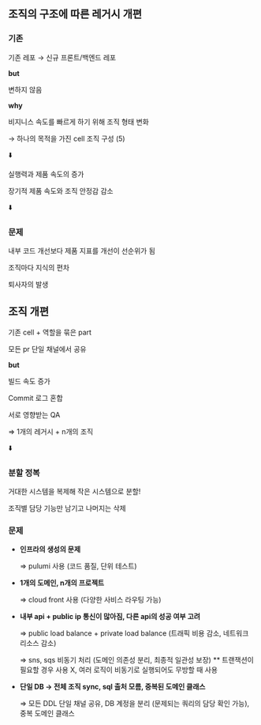 ## 조직의 구조에 따른 레거시 개편

### 기존

기존 레포 → 신규 프론트/백엔드 레포

**but**

변하지 않음

**why**

비지니스 속도를 빠르게 하기 위해 조직 형태 변화

→ 하나의 목적을 가진 cell 조직 구성 (5)

⬇️

실행력과 제품 속도의 증가

장기적 제품 속도와 조직 안정감 감소

⬇️

### 문제

내부 코드 개선보다 제품 지표를 개선이 선순위가 됨

조직마다 지식의 편차

퇴사자의 발생

## 조직 개편

기존 cell + 역할을 묶은 part

모든 pr 단일 채널에서 공유

**but**

빌드 속도 증가

Commit 로그 혼합

서로 영향받는 QA

⇒ 1개의 레거시 + n개의 조직

⬇️

### 분할 정복

거대한 시스템을 복제해 작은 시스템으로 분할!

조직별 담당 기능만 남기고 나머지는 삭제

###  문제

- **인프라의 생성의 문제** 

  ⇒ pulumi 사용 (코드 품질, 단위 테스트)

- **1개의 도메인, n개의 프로젝트**

    ⇒ cloud front 사용 (다양한 사비스 라우팅 가능)

- **내부 api + public ip 통신이 많아짐, 다른 api의 성공 여부 고려**

  ⇒ public load balance + private load balance (트래픽 비용 감소, 네트워크 리소스 감소)

    ⇒ sns, sqs 비동기 처리 (도메인 의존성 분리, 최종적 일관성 보장) ** 트랜잭션이 필요할 경우 사용 X, 여러 로직이 비동기로 실행되어도 무방할 때 사용

- **단일 DB → 전체 조직 sync, sql 출처 모름, 중복된 도메인 클래스** 
  
  ⇒ 모든 DDL 단일 채널 공유, DB 계정을 분리 (문제되는 쿼리의 담당 확인 가능), 중복 도메인 클래스
